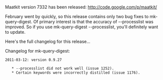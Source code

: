 Maatkit version 7332 has been released: http://code.google.com/p/maatkit/

February went by quickly, so this release contains only two bug fixes to mk-query-digest.  Of primary interest is that the accuracy of --processlist was improved.  So if you use mk-query-digest --processlist, you'll definitely want to update.

Here's the full changelog for this release...

Changelog for mk-query-digest:
```
2011-03-12: version 0.9.27

   * --processlist did not work well (issue 1252).
   * Certain keywords were incorrectly distilled (issue 1176).
```